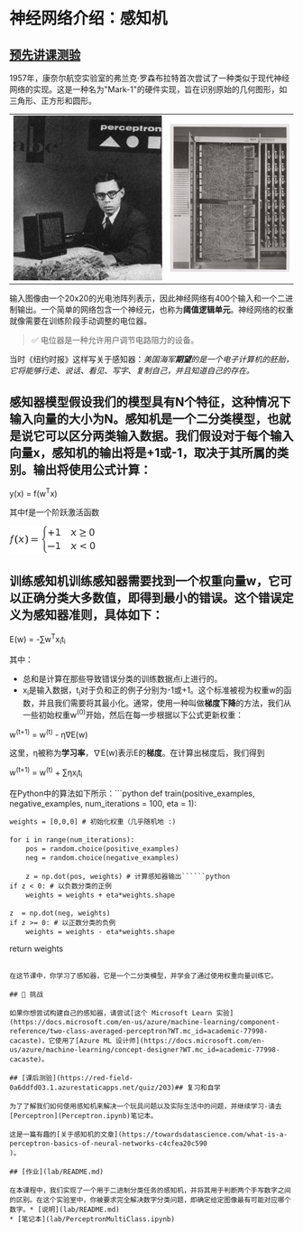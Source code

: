 # 神经网络介绍：感知机

## [预先讲课测验](https://red-field-0a6ddfd03.1.azurestaticapps.net/quiz/103)

1957年，康奈尔航空实验室的弗兰克·罗森布拉特首次尝试了一种类似于现代神经网络的实现。这是一种名为"Mark-1"的硬件实现，旨在识别原始的几何图形，如三角形、正方形和圆形。

|      |      |
|--------------|-----------|
|<img src='images/Rosenblatt-wikipedia.jpg' alt='Frank Rosenblatt'/> | <img src='images/Mark_I_perceptron_wikipedia.jpg' alt='The Mark 1 Perceptron' />|> 图片来自[Wikipedia](https://en.wikipedia.org/wiki/Perceptron)

输入图像由一个20x20的光电池阵列表示，因此神经网络有400个输入和一个二进制输出。一个简单的网络包含一个神经元，也称为**阈值逻辑单元**。神经网络的权重就像需要在训练阶段手动调整的电位器。

> ✅ 电位器是一种允许用户调节电路阻力的设备。

当时《纽约时报》这样写关于感知器：*美国海军**期望**的是一个电子计算机的胚胎，它将能够行走、说话、看见、写字、复制自己，并且知道自己的存在。*

## 感知器模型假设我们的模型具有N个特征，这种情况下输入向量的大小为N。感知机是一个二分类模型，也就是说它可以区分两类输入数据。我们假设对于每个输入向量x，感知机的输出将是+1或-1，取决于其所属的类别。输出将使用公式计算：

y(x) = f(w<sup>T</sup>x)

其中f是一个阶跃激活函数

<!-- img src="http://www.sciweavers.org/tex2img.php?eq=f%28x%29%20%3D%20%5Cbegin%7Bcases%7D%0A%20%20%20%20%20%20%20%20%20%2B1%20%26%20x%20%5Cgeq%200%20%5C%5C%0A%20%20%20%20%20%20%20%20%20-1%20%26%20x%20%3C%200%0A%20%20%20%20%20%20%20%5Cend%7Bcases%7D%20%5C%5C%0A&bc=White&fc=Black&im=jpg&fs=12&ff=arev&edit=0" align="center" border="0" alt="f(x) = \begin{cases} +1 & x \geq 0 \\ -1 & x < 0 \end{cases} \\" width="154" height="50" / -->
<img src="images/activation-func.png"/>

## 训练感知机训练感知器需要找到一个权重向量w，它可以正确分类大多数值，即得到最小的错误。这个错误定义为感知器准则，具体如下：

E(w) = -&sum;w<sup>T</sup>x<sub>i</sub>t<sub>i</sub>

其中：

* 总和是计算在那些导致错误分类的训练数据点i上进行的。
* x<sub>i</sub>是输入数据，t<sub>i</sub>对于负和正的例子分别为-1或+1。这个标准被视为权重w的函数，并且我们需要将其最小化。通常，使用一种叫做**梯度下降**的方法，我们从一些初始权重w<sup>(0)</sup>开始，然后在每一步根据以下公式更新权重：

w<sup>(t+1)</sup> = w<sup>(t)</sup> - &eta;&nabla;E(w)

这里，&eta;被称为**学习率**，&nabla;E(w)表示E的**梯度**。在计算出梯度后，我们得到

w<sup>(t+1)</sup> = w<sup>(t)</sup> + &sum;&eta;x<sub>i</sub>t<sub>i</sub>

在Python中的算法如下所示：```python
def train(positive_examples, negative_examples, num_iterations = 100, eta = 1):

    weights = [0,0,0] # 初始化权重（几乎随机地 :)
        
    for i in range(num_iterations):
        pos = random.choice(positive_examples)
        neg = random.choice(negative_examples)

        z = np.dot(pos, weights) # 计算感知器输出``````python
    if z < 0: # 以负数分类的正例
        weights = weights + eta*weights.shape

    z  = np.dot(neg, weights)
    if z >= 0: # 以正数分类的负例
        weights = weights - eta*weights.shape

return weights
```## 结论

在这节课中，你学习了感知器，它是一个二分类模型，并学会了通过使用权重向量训练它。

## 🚀 挑战

如果你想尝试构建自己的感知器，请尝试[这个 Microsoft Learn 实验](https://docs.microsoft.com/en-us/azure/machine-learning/component-reference/two-class-averaged-perceptron?WT.mc_id=academic-77998-cacaste)，它使用了[Azure ML 设计师](https://docs.microsoft.com/en-us/azure/machine-learning/concept-designer?WT.mc_id=academic-77998-cacaste)。

## [课后测验](https://red-field-0a6ddfd03.1.azurestaticapps.net/quiz/203)## 复习和自学

为了了解我们如何使用感知机来解决一个玩具问题以及实际生活中的问题，并继续学习-请去[Perceptron](Perceptron.ipynb)笔记本。

这是一篇有趣的[关于感知机的文章](https://towardsdatascience.com/what-is-a-perceptron-basics-of-neural-networks-c4cfea20c590
)。

## [作业](lab/README.md)

在本课程中，我们实现了一个用于二进制分类任务的感知机，并将其用于判断两个手写数字之间的区别。在这个实验室中，你被要求完全解决数字分类问题，即确定给定图像最有可能对应哪个数字。* [说明](lab/README.md)
* [笔记本](lab/PerceptronMultiClass.ipynb)